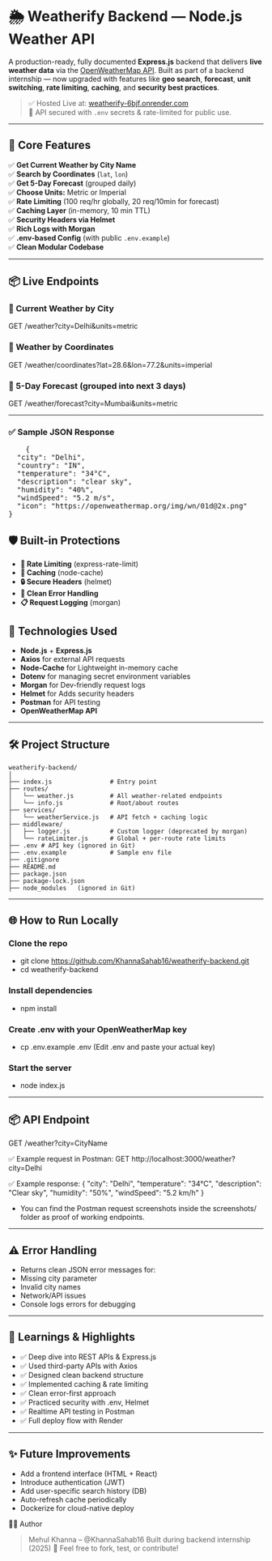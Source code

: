 # 🌦️ Weatherify Backend — Node.js Weather API

A production-ready, fully documented **Express.js** backend that delivers **live weather data** via the [OpenWeatherMap API](https://openweathermap.org/api). Built as part of a backend internship — now upgraded with features like **geo search**, **forecast**, **unit switching**, **rate limiting**, **caching**, and **security best practices**.

> ✅ Hosted Live at: [weatherify-6bjf.onrender.com](https://weatherify-6bjf.onrender.com)  
> 🔑 API secured with `.env` secrets & rate-limited for public use.

---

## 🚀 Core Features

✅ **Get Current Weather by City Name**  
✅ **Search by Coordinates** (`lat`, `lon`)  
✅ **Get 5-Day Forecast** (grouped daily)  
✅ **Choose Units:** Metric or Imperial  
✅ **Rate Limiting** (100 req/hr globally, 20 req/10min for forecast)  
✅ **Caching Layer** (in-memory, 10 min TTL)  
✅ **Security Headers via Helmet**  
✅ **Rich Logs with Morgan**  
✅ **.env-based Config** (with public `.env.example`)  
✅ **Clean Modular Codebase**

---

## 📦 Live Endpoints

### 🔹 Current Weather by City

GET /weather?city=Delhi&units=metric

### 🔹 Weather by Coordinates

GET /weather/coordinates?lat=28.6&lon=77.2&units=imperial

### 🔹 5-Day Forecast (grouped into next 3 days)

GET /weather/forecast?city=Mumbai&units=metric

---

### ✅ Sample JSON Response
<pre>
    {
  "city": "Delhi",
  "country": "IN",
  "temperature": "34°C",
  "description": "clear sky",
  "humidity": "40%",
  "windSpeed": "5.2 m/s",
  "icon": "https://openweathermap.org/img/wn/01d@2x.png"
}
</pre>

## 🛡️ Built-in Protections

- **🔐 Rate Limiting** (express-rate-limit)
- **🧠 Caching** (node-cache)  
- **🔒 Secure Headers** (helmet) 
- **🚨 Clean Error Handling**  
- **📋 Request Logging** (morgan)

## 🔧 Technologies Used

- **Node.js** + **Express.js**  
- **Axios** for external API requests
- **Node-Cache** for Lightweight in-memory cache
- **Dotenv** for managing secret environment variables
- **Morgan** for Dev-friendly request logs
- **Helmet** for Adds security headers
- **Postman** for API testing  
- **OpenWeatherMap API**

---

## 🛠️ Project Structure
```
weatherify-backend/
│
├── index.js                # Entry point
├── routes/
│   └── weather.js          # All weather-related endpoints
│   └── info.js             # Root/about routes
├── services/
│   └── weatherService.js   # API fetch + caching logic
├── middleware/
│   ├── logger.js           # Custom logger (deprecated by morgan)
│   └── rateLimiter.js      # Global + per-route rate limits
├── .env # API key (ignored in Git)
├── .env.example            # Sample env file
├── .gitignore
├── README.md
├── package.json
├── package-lock.json
├── node_modules   (ignored in Git)
```

---

## 🌐 How to Run Locally

### Clone the repo 

- git clone https://github.com/KhannaSahab16/weatherify-backend.git
- cd weatherify-backend

### Install dependencies

- npm install

### Create .env with your OpenWeatherMap key

- cp .env.example .env (Edit .env and paste your actual key)

### Start the server

- node index.js

---

## 📦 API Endpoint

GET /weather?city=CityName

✅ Example request in Postman:
    GET http://localhost:3000/weather?city=Delhi

✅ Example response:
    {
  "city": "Delhi",
  "temperature": "34°C",
  "description": "Clear sky",
  "humidity": "50%",
  "windSpeed": "5.2 km/h"
    }
    
- You can find the Postman request screenshots inside the screenshots/ folder as proof of working endpoints.

---

## ⚠️ Error Handling

- Returns clean JSON error messages for:
- Missing city parameter
- Invalid city names
- Network/API issues
- Console logs errors for debugging

---

## 🧠 Learnings & Highlights

- ✅ Deep dive into REST APIs & Express.js
- ✅ Used third-party APIs with Axios
- ✅ Designed clean backend structure
- ✅ Implemented caching & rate limiting
- ✅ Clean error-first approach
- ✅ Practiced security with .env, Helmet
- ✅ Realtime API testing in Postman
- ✅ Full deploy flow with Render

---

## ✨ Future Improvements

- Add a frontend interface (HTML + React)
- Introduce authentication (JWT)
- Add user-specific search history (DB)
- Auto-refresh cache periodically
- Dockerize for cloud-native deploy

👨‍💻 Author
> Mehul Khanna – @KhannaSahab16
> Built during backend internship (2025)
> 💬 Feel free to fork, test, or contribute!
